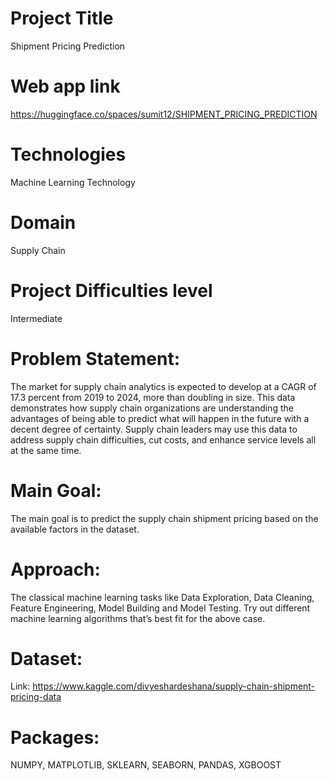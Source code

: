 
# Project Title

Shipment Pricing Prediction

# Web app link

https://huggingface.co/spaces/sumit12/SHIPMENT_PRICING_PREDICTION

# Technologies

Machine Learning Technology

# Domain

Supply Chain

# Project Difficulties level

Intermediate

# Problem Statement:

The market for supply chain analytics is expected to develop at a CAGR of 17.3 percent
from 2019 to 2024, more than doubling in size. This data demonstrates how supply
chain organizations are understanding the advantages of being able to predict what will
happen in the future with a decent degree of certainty. Supply chain leaders may use
this data to address supply chain difficulties, cut costs, and enhance service levels all at
the same time.

# Main Goal:

The main goal is to predict the supply chain shipment pricing based on the available
factors in the dataset.

# Approach:

The classical machine learning tasks like Data Exploration, Data Cleaning,
Feature Engineering, Model Building and Model Testing. Try out different machine
learning algorithms that’s best fit for the above case.

# Dataset: 

Link: https://www.kaggle.com/divyeshardeshana/supply-chain-shipment-pricing-data

# Packages:

NUMPY,
MATPLOTLIB,
SKLEARN,
SEABORN,
PANDAS,
XGBOOST
